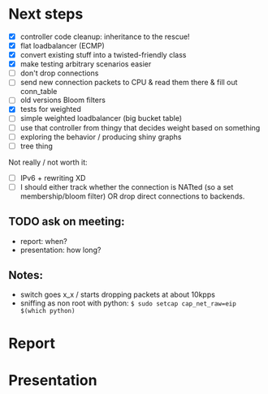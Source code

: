 # Next steps

- [X] controller code cleanup: inheritance to the rescue!
- [X] flat loadbalancer (ECMP)
- [X] convert existing stuff into a twisted-friendly class
- [X] make testing arbitrary scenarios easier
- [ ] don't drop connections
- [ ] send new connection packets to CPU & read them there & fill out conn_table
- [ ] old versions Bloom filters
- [X] tests for weighted
- [ ] simple weighted loadbalancer (big bucket table)
- [ ] use that controller from thingy that decides weight based on something
- [ ] exploring the behavior / producing shiny graphs
- [ ] tree thing

Not really / not worth it:

- [ ] IPv6 + rewriting XD
- [ ] I should either track whether the connection is NATted (so a set membership/bloom filter)
        OR drop direct connections to backends.

## TODO ask on meeting:

* report: when?
* presentation: how long?

## Notes:

* switch goes x_x / starts dropping packets at about 10kpps
* sniffing as non root with python: `$ sudo setcap cap_net_raw=eip $(which python)`

# Report


# Presentation
